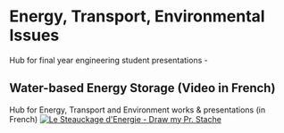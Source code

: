 # Energy, Transport, Environmental Issues
Hub for final year engineering student presentations -

## Water-based Energy Storage (Video in French)
Hub for Energy, Transport and Environment works &amp; presentations (in French)
[![Le Steauckage d'Energie - Draw my Pr. Stache](https://i.imgur.com/5tQDowj.png)](https://www.youtube.com/watch?v=gsXTpK11LmQ "Le Steauckage d'Energie - Draw my Pr. Stache")
